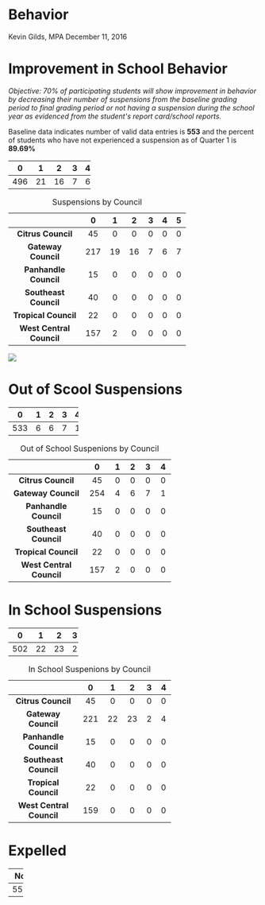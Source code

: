 Behavior
================
Kevin Gilds, MPA
December 11, 2016

Improvement in School Behavior
==============================

*Objective: 70% of participating students will show improvement in behavior by decreasing their number of suspensions from the baseline grading period to final grading period or not having a suspension during the school year as evidenced from the student's report card/school reports.*

Baseline data indicates number of valid data entries is **553** and the percent of students who have not experienced a suspension as of Quarter 1 is **89.69%**

<table style="width:33%;">
<colgroup>
<col width="5%" />
<col width="5%" />
<col width="5%" />
<col width="5%" />
<col width="5%" />
<col width="5%" />
</colgroup>
<thead>
<tr class="header">
<th align="center">0</th>
<th align="center">1</th>
<th align="center">2</th>
<th align="center">3</th>
<th align="center">4</th>
<th align="center">5</th>
</tr>
</thead>
<tbody>
<tr class="odd">
<td align="center">496</td>
<td align="center">21</td>
<td align="center">16</td>
<td align="center">7</td>
<td align="center">6</td>
<td align="center">7</td>
</tr>
</tbody>
</table>

<table style="width:71%;">
<caption>Suspensions by Council</caption>
<colgroup>
<col width="37%" />
<col width="5%" />
<col width="5%" />
<col width="5%" />
<col width="5%" />
<col width="5%" />
<col width="5%" />
</colgroup>
<thead>
<tr class="header">
<th align="center"> </th>
<th align="center">0</th>
<th align="center">1</th>
<th align="center">2</th>
<th align="center">3</th>
<th align="center">4</th>
<th align="center">5</th>
</tr>
</thead>
<tbody>
<tr class="odd">
<td align="center"><strong>Citrus Council</strong></td>
<td align="center">45</td>
<td align="center">0</td>
<td align="center">0</td>
<td align="center">0</td>
<td align="center">0</td>
<td align="center">0</td>
</tr>
<tr class="even">
<td align="center"><strong>Gateway Council</strong></td>
<td align="center">217</td>
<td align="center">19</td>
<td align="center">16</td>
<td align="center">7</td>
<td align="center">6</td>
<td align="center">7</td>
</tr>
<tr class="odd">
<td align="center"><strong>Panhandle Council</strong></td>
<td align="center">15</td>
<td align="center">0</td>
<td align="center">0</td>
<td align="center">0</td>
<td align="center">0</td>
<td align="center">0</td>
</tr>
<tr class="even">
<td align="center"><strong>Southeast Council</strong></td>
<td align="center">40</td>
<td align="center">0</td>
<td align="center">0</td>
<td align="center">0</td>
<td align="center">0</td>
<td align="center">0</td>
</tr>
<tr class="odd">
<td align="center"><strong>Tropical Council</strong></td>
<td align="center">22</td>
<td align="center">0</td>
<td align="center">0</td>
<td align="center">0</td>
<td align="center">0</td>
<td align="center">0</td>
</tr>
<tr class="even">
<td align="center"><strong>West Central Council</strong></td>
<td align="center">157</td>
<td align="center">2</td>
<td align="center">0</td>
<td align="center">0</td>
<td align="center">0</td>
<td align="center">0</td>
</tr>
</tbody>
</table>

![](Figs/total_plot_behaivor-1.png)

Out of Scool Suspensions
========================

<table style="width:28%;">
<colgroup>
<col width="5%" />
<col width="5%" />
<col width="5%" />
<col width="5%" />
<col width="5%" />
</colgroup>
<thead>
<tr class="header">
<th align="center">0</th>
<th align="center">1</th>
<th align="center">2</th>
<th align="center">3</th>
<th align="center">4</th>
</tr>
</thead>
<tbody>
<tr class="odd">
<td align="center">533</td>
<td align="center">6</td>
<td align="center">6</td>
<td align="center">7</td>
<td align="center">1</td>
</tr>
</tbody>
</table>

<table style="width:65%;">
<caption>Out of School Suspenions by Council</caption>
<colgroup>
<col width="37%" />
<col width="5%" />
<col width="5%" />
<col width="5%" />
<col width="5%" />
<col width="5%" />
</colgroup>
<thead>
<tr class="header">
<th align="center"> </th>
<th align="center">0</th>
<th align="center">1</th>
<th align="center">2</th>
<th align="center">3</th>
<th align="center">4</th>
</tr>
</thead>
<tbody>
<tr class="odd">
<td align="center"><strong>Citrus Council</strong></td>
<td align="center">45</td>
<td align="center">0</td>
<td align="center">0</td>
<td align="center">0</td>
<td align="center">0</td>
</tr>
<tr class="even">
<td align="center"><strong>Gateway Council</strong></td>
<td align="center">254</td>
<td align="center">4</td>
<td align="center">6</td>
<td align="center">7</td>
<td align="center">1</td>
</tr>
<tr class="odd">
<td align="center"><strong>Panhandle Council</strong></td>
<td align="center">15</td>
<td align="center">0</td>
<td align="center">0</td>
<td align="center">0</td>
<td align="center">0</td>
</tr>
<tr class="even">
<td align="center"><strong>Southeast Council</strong></td>
<td align="center">40</td>
<td align="center">0</td>
<td align="center">0</td>
<td align="center">0</td>
<td align="center">0</td>
</tr>
<tr class="odd">
<td align="center"><strong>Tropical Council</strong></td>
<td align="center">22</td>
<td align="center">0</td>
<td align="center">0</td>
<td align="center">0</td>
<td align="center">0</td>
</tr>
<tr class="even">
<td align="center"><strong>West Central Council</strong></td>
<td align="center">157</td>
<td align="center">2</td>
<td align="center">0</td>
<td align="center">0</td>
<td align="center">0</td>
</tr>
</tbody>
</table>

In School Suspensions
=====================

<table style="width:28%;">
<colgroup>
<col width="5%" />
<col width="5%" />
<col width="5%" />
<col width="5%" />
<col width="5%" />
</colgroup>
<thead>
<tr class="header">
<th align="center">0</th>
<th align="center">1</th>
<th align="center">2</th>
<th align="center">3</th>
<th align="center">4</th>
</tr>
</thead>
<tbody>
<tr class="odd">
<td align="center">502</td>
<td align="center">22</td>
<td align="center">23</td>
<td align="center">2</td>
<td align="center">4</td>
</tr>
</tbody>
</table>

<table style="width:65%;">
<caption>In School Suspenions by Council</caption>
<colgroup>
<col width="37%" />
<col width="5%" />
<col width="5%" />
<col width="5%" />
<col width="5%" />
<col width="5%" />
</colgroup>
<thead>
<tr class="header">
<th align="center"> </th>
<th align="center">0</th>
<th align="center">1</th>
<th align="center">2</th>
<th align="center">3</th>
<th align="center">4</th>
</tr>
</thead>
<tbody>
<tr class="odd">
<td align="center"><strong>Citrus Council</strong></td>
<td align="center">45</td>
<td align="center">0</td>
<td align="center">0</td>
<td align="center">0</td>
<td align="center">0</td>
</tr>
<tr class="even">
<td align="center"><strong>Gateway Council</strong></td>
<td align="center">221</td>
<td align="center">22</td>
<td align="center">23</td>
<td align="center">2</td>
<td align="center">4</td>
</tr>
<tr class="odd">
<td align="center"><strong>Panhandle Council</strong></td>
<td align="center">15</td>
<td align="center">0</td>
<td align="center">0</td>
<td align="center">0</td>
<td align="center">0</td>
</tr>
<tr class="even">
<td align="center"><strong>Southeast Council</strong></td>
<td align="center">40</td>
<td align="center">0</td>
<td align="center">0</td>
<td align="center">0</td>
<td align="center">0</td>
</tr>
<tr class="odd">
<td align="center"><strong>Tropical Council</strong></td>
<td align="center">22</td>
<td align="center">0</td>
<td align="center">0</td>
<td align="center">0</td>
<td align="center">0</td>
</tr>
<tr class="even">
<td align="center"><strong>West Central Council</strong></td>
<td align="center">159</td>
<td align="center">0</td>
<td align="center">0</td>
<td align="center">0</td>
<td align="center">0</td>
</tr>
</tbody>
</table>

Expelled
========

<table style="width:6%;">
<colgroup>
<col width="5%" />
</colgroup>
<thead>
<tr class="header">
<th align="center">No</th>
</tr>
</thead>
<tbody>
<tr class="odd">
<td align="center">553</td>
</tr>
</tbody>
</table>
